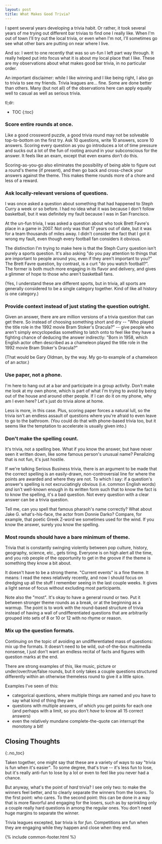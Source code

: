```yaml
---
layout: post
title: What Makes Good Trivia?
---
```


I spent several years developing a trivia habit. Or rather, it took several years of me trying out different bar trivias to find one I really like. When I'm out of town I'll try out the local trivia, or even when I'm not, I'll sometimes go see what other bars are putting on near where I live.

And so: I went to one recently that was so un-fun I left part way through. It really helped put into focus what it is about my local place that I like. These are my observations about what makes good bar trivia, in no particular order.

An important disclaimer: while I like winning and I like being right, I also go to trivia to see my friends. Trivia leagues are... fine. Some are done better than others. Many (but not all) of the observations here can apply equally well to casual as well as serious trivia.

tl;dr:

* TOC
{:toc}

### Score entire rounds at once.

Like a good crossword puzzle, a good trivia round may not be solveable top-to-bottom on the first try. Ask 10 questions, write 10 answers, score 10 answers. Scoring every question as you go introduces a lot of time pressure and sucks out a lot of the fun of rooting around in your subconscious for the answer. It feels like an exam, except that even exams don't do this.

Scoring-as-you-go also eliminates the possibility of being able to figure out a round's theme (if present), and then go back and cross-check your answers against the theme. This makes theme rounds more of a chore and less of a reward.

### Ask locally-relevant versions of questions.

I was once asked a question about something that had happened to Steph Curry a week or so before. I had no idea what it was because I don't follow basketball, but it was definitely my fault because I was in San Francisco.

At the un-fun trivia, I was asked a question about who took Brett Favre's place in a game in 2007. Not only was that 17 years out of date, but it was for a team thousands of miles away. I didn't consider the fact that I got it wrong my fault, even though every football fan considers it obvious.

The distinction I'm trying to make here is that the Steph Curry question isn't purely a sports question. It's also asking "do you pay attention to things that are important to people around you, even if they aren't important to you?" The Brett Favre question, by contrast, is a curt "do you watch football?". The former is both much more engaging in its flavor and delivery, and gives a glimmer of hope to those who aren't basketball fans.

(Yes, I understand these are different sports, but in trivia, all sports are generally considered to be a single category together. Kind of like all history is one category.)

### Provide context instead of just stating the question outright.

Given an answer, there are are million versions of a trivia question that can get there. So instead of choosing something short and dry -- "Who played the title role in the 1992 movie Bram Stoker's Dracula?" -- give people who aren't simply encyclopedias something to latch onto to feel like they have a fighting chance of deducing the answer indirectly: "Born in 1958, which English actor often described as a chameleon played the title role in the 1992 movie Bram Stoker's Dracula?"

(That would be Gary Oldman, by the way. My go-to example of a chameleon of an actor.)

### Use paper, not a phone.

I'm here to hang out at a bar and participate in a group activity. Don't make me look at my own phone, which is part of what I'm trying to avoid by being out of the house and around other people. If I can do it on my phone, why am I even here? Let's just do trivia alone at home.

Less is more, in this case. Plus, scoring paper forces a natural lull, so the trivia isn't an endless assault of questions where you're afraid to even leave to go to the bathroom. (You could do that with phone-based trivia too, but it seems like the temptation to accelerate is usually given into.)

### Don't make the spelling count.

It's trivia, not a spelling bee. What if you know the answer, but have never seen it written down, like some famous person's unusual name? Penalizing that is not fun, it's just hostile.

If we're talking Serious Business trivia, there is an argument to be made that the correct spelling is an easily-drawn, non-controversial line for where the points are awarded and where they are not. To which I say: if a question's answer's spelling is not excruciatingly obvious (i.e. common English words) _and_ isn't well-known enough in its written form such that to know the fact is to know the spelling, it's a bad question. Not every question with a clear answer can be a trivia question.

Tell me, can you spell that famous pharaoh's name correctly? What about Jake G. what's-his-face, the actor from Donnie Darko? Compare, for example, that poetic Greek Z-word we sometimes used for the wind. If you know the answer, surely you know the spelling.

### Most rounds should have a bare minimum of theme.

Trivia that is constantly swinging violently between pop culture, history, geography, science, etc., gets tiring. Everyone is on high alert all the time, and you rob people of the opportunity to get in the groove if the theme is something they know a bit about.

It doesn't have to be a strong theme. "Current events" is a fine theme. It means: I read the news relatively recently, and now I should focus on dredging up all the stuff I remember seeing in the last couple weeks. It gives a light sense of focus without excluding most participants.

Note also the "most". It's okay to have a general round or two. Put it between stronger theme rounds as a break, or at the beginning as a warmup. The point is to work with the round-based structure of trivia instead of having a wall of undifferentiated questions that are arbitrarily grouped into sets of 8 or 10 or 12 with no rhyme or reason.

### Mix up the question formats.

Continuing on the topic of avoiding an undifferentiated mass of questions: mix up the formats. It doesn't need to be wild, out-of-the-box multimedia nonsense, I just don't want an endless recital of facts and figures with question marks at the end.

There are strong examples of this, like music, picture or under/over/true/false rounds, but it only takes a couple questions structured differently within an otherwise themeless round to give it a little spice.

Examples I've seen of this:

- categorical questions, where multiple things are named and you have to say what kind of thing they are
- questions with multiple answers, of which you get points for each one (and perhaps with a limit, so you don't _have_ to know all 15 correct answers)
- even the relatively mundane complete-the-quote can interrupt the monotony a bit!

## Closing Thoughts
{:.no_toc}

Taken together, one might say that these are a variety of ways to say "trivia is fun when it's easier". To some degree, that's true -- it's less fun to lose, but it's really anti-fun to lose by a lot or even to feel like you never had a chance.

But anyway, what's the point of _hard_ trivia? I see only two: to make the winners feel better, and to clearly separate the winners from the losers. To the first point: who cares. To the second point: this can be done in a way that is more flavorful and engaging for the losers, such as by sprinkling only a couple really hard questions in among the regular ones. You don't need huge margins to separate the winner.

Trivia leagues excepted, bar trivia is for _fun_. Competitions are fun when they are engaging while they happen and close when they end.

{% include common-footer.html %}
